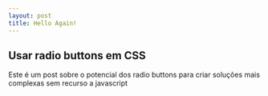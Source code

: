 ```yaml
---
layout: post
title: Hello Again!
---
```


## Usar radio buttons em CSS

Este é um post sobre o potencial dos radio buttons para criar soluções mais complexas sem recurso a javascript
